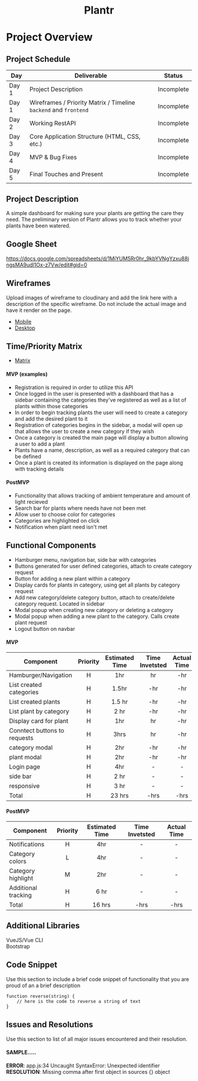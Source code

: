 # **<p align="center">Plantr</p>**

# Project Overview

## Project Schedule

|  Day | Deliverable | Status
|---|---| ---|
|Day 1| Project Description | Incomplete
|Day 1| Wireframes / Priority Matrix / Timeline `backend` and `frontend`| Incomplete
|Day 2| Working RestAPI | Incomplete
|Day 3| Core Application Structure (HTML, CSS, etc.) | Incomplete
|Day 4| MVP & Bug Fixes | Incomplete
|Day 5| Final Touches and Present | Incomplete

## Project Description

A simple dashboard for making sure your plants are getting the care they need. The preliminary version of Plantr allows you to track whether your plants have been watered.

## Google Sheet

https://docs.google.com/spreadsheets/d/1MiYUM5Rr0hr_9kbYVNgYzxu88jngsMA9udl1Ox-z7Vw/edit#gid=0

## Wireframes

Upload images of wireframe to cloudinary and add the link here with a description of the specific wireframe. Do not include the actual image and have it render on the page.  

- [Mobile](https://res.cloudinary.com/jcloud3zf/image/upload/v1600001397/project-4/plantr-mobile_q8yfnw.png)
- [Desktop](https://res.cloudinary.com/jcloud3zf/image/upload/v1600001379/project-4/p4-desktop_crum2i.png)

## Time/Priority Matrix 

- [Matrix](https://res.cloudinary.com/jcloud3zf/image/upload/v1600083018/project-4/p4-frontend-matrix_zrb0m4.png)

#### MVP (examples)

- Registration is required in order to utilize this API
- Once logged in the user is presented with a dashboard that has a sidebar containing the categories they've registered as well
as a list of plants within those categories
- In order to begin tracking plants the user will need to create a category and add the desired plant to it
- Registration of categories begins in the sidebar, a modal will open up that allows the user to create a new category if they wish
- Once a category is created the main page will display a button allowing a user to add a plant
- Plants have a name, description, as well as a required category that can be defined
- Once a plant is created its information is displayed on the page along with tracking details


#### PostMVP 


- Functionality that allows tracking of ambient temperature and amount of light recieved
- Search bar for plants where needs have not been met
- Allow user to choose color for categories
- Categories are highlighted on click
- Notification when plant need isn't met

## Functional Components

- Hamburger menu, navigation bar, side bar with categories
- Buttons generated for user defined categories, attach to create category request
- Button for adding a new plant within a category
- Display cards for plants in category, using get all plants by category request
- Add new category/delete category button, attach to create/delete category request. Located in sidebar
- Modal popup when creating new category or deleting a category
- Modal popup when adding a new plant to the category. Calls create plant request
- Logout button on navbar

#### MVP
| Component | Priority | Estimated Time | Time Invetsted | Actual Time |
| --- | :---: |  :---: | :---: | :---: |
| Hamburger/Navigation | H | 1hr | hr | -hr|
| List created categories | H | 1.5hr | -hr | -hr|
| List created plants | H | 1.5 hr | -hr | -hr|
| List plant by category | H | 2 hr| -hr | -hr |
| Display card for plant | H | 1hr | hr | -hr|
| Conntect buttons to requests | H | 3hrs| hr | -hr |
| category modal | H | 2hr | -hr | -hr|
| plant modal | H | 2hr | -hr | -hr|
| Login page | H | 4hr | - | - |
| side bar | H | 2 hr | - | - |
| responsive | H | 3 hr | - | - |
| Total | H | 23 hrs| -hrs | -hrs |

#### PostMVP
| Component | Priority | Estimated Time | Time Invetsted | Actual Time |
| --- | :---: |  :---: | :---: | :---: |
| Notifications | H | 4hr | - | - |
| Category colors | L | 4hr | - | - |
| Category highlight | M | 2hr | - | -| 
| Additional tracking | H | 6 hr | - | - |
| Total | H | 16 hrs| -hrs | -hrs |

## Additional Libraries
VueJS/Vue CLI  
Bootstrap  


## Code Snippet

Use this section to include a brief code snippet of functionality that you are proud of an a brief description  

```
function reverse(string) {
	// here is the code to reverse a string of text
}
```

## Issues and Resolutions
 Use this section to list of all major issues encountered and their resolution.

#### SAMPLE.....
**ERROR**: app.js:34 Uncaught SyntaxError: Unexpected identifier                                
**RESOLUTION**: Missing comma after first object in sources {} object

